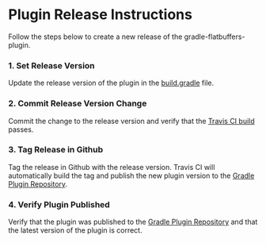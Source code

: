 # Plugin Release Instructions
Follow the steps below to create a new release of the gradle-flatbuffers-plugin.

### 1. Set Release Version

   Update the release version of the plugin in the [build.gradle](build.gradle) file.
    
### 2. Commit Release Version Change

   Commit the change to the release version and verify that the [Travis CI build](https://travis-ci.org/github/gregwhitaker/gradle-flatbuffers-plugin) passes.
    
### 3. Tag Release in Github

   Tag the release in Github with the release version. Travis CI will automatically build the tag and publish the
   new plugin version to the [Gradle Plugin Repository](https://plugins.gradle.org/plugin/io.netifi.flatbuffers).
    
### 4. Verify Plugin Published

   Verify that the plugin was published to the [Gradle Plugin Repository](https://plugins.gradle.org/plugin/io.netifi.flatbuffers) and that the latest
   version of the plugin is correct.
